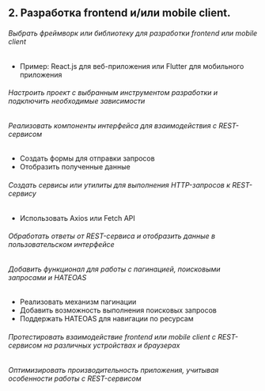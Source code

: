 
## 2. Разработка frontend и/или mobile client.

###### Выбрать фреймворк или библиотеку для разработки frontend или mobile client
  - Пример: React.js для веб-приложения или Flutter для мобильного приложения

###### Настроить проект с выбранным инструментом разработки и подключить необходимые зависимости

###### Реализовать компоненты интерфейса для взаимодействия с REST-сервисом
  - Создать формы для отправки запросов
  - Отобразить полученные данные

###### Создать сервисы или утилиты для выполнения HTTP-запросов к REST-сервису
  - Использовать Axios или Fetch API

###### Обработать ответы от REST-сервиса и отобразить данные в пользовательском интерфейсе

###### Добавить функционал для работы с пагинацией, поисковыми запросами и HATEOAS
  - Реализовать механизм пагинации
  - Добавить возможность выполнения поисковых запросов
  - Поддержать HATEOAS для навигации по ресурсам

###### Протестировать взаимодействие frontend или mobile client с REST-сервисом на различных устройствах и браузерах

###### Оптимизировать производительность приложения, учитывая особенности работы с REST-сервисом
